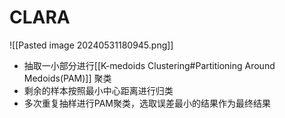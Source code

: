 # CLARA
![[Pasted image 20240531180945.png]]
- 抽取一小部分进行[[K-medoids Clustering#Partitioning Around Medoids(PAM)]] 聚类
- 剩余的样本按照最小中心距离进行归类
- 多次重复抽样进行PAM聚类，选取误差最小的结果作为最终结果